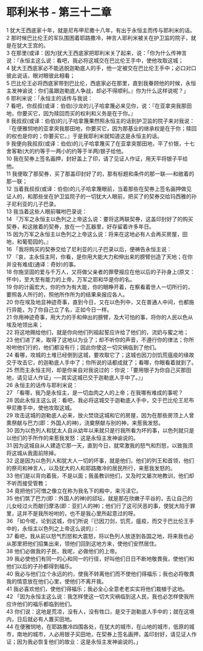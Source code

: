 # 耶利米书 - 第三十二章
  
 1 犹大王西底家十年，就是尼布甲尼撒十八年，有出于永恒主而传与耶利米的话。  
 2 那时候巴比伦王的军队围困着耶路撒冷，神言人耶利米被关在护卫监的院子，就是在犹大王宫的。  
 3 在那里(或译：因为)犹大王西底家把耶利米关了起来，说：「你为什么传神言说：『永恒主这么说：看吧，我必将这城交在巴比伦王手中，使他攻取这城；  
 4 犹大王西底家必不能逃脱迦勒底人的手，他一定被交在巴比伦王手中；必口对口彼此说话，眼对眼彼此相看；  
 5 巴比伦王必将西底家带到巴比伦，西底家必在那里，直到我眷顾他的时候，永恒主发神谕说：你们虽跟迦勒底人争战，却必不得顺利。』你为什么这样说呢？」  
 6 耶利米说：「永恒主的话传与我说：  
 7 看吧，你叔叔(或译：伯伯)沙龙的儿子哈拿篾必来见你，说：『在亚拿突我那田地，你要买它，因为赎回而买的权利和义务是在于你。』  
 8 我叔叔(或译：伯伯)的儿子哈拿篾果然照永恒主的话到护卫监的院子来对我说：『在便雅悯地的亚拿突我那田地，你要买它，因为那基业的继承权是在于你；赎回的权也是你的；你要买它。』于是我耶利米就知道这是永恒主的话。  
 9 我便向我叔叔(或译：伯伯)的儿子哈拿篾买了在亚拿突那田地，平了价银，十七舍客勒(大的约等于一两小的约等于半两)银子给他。  
 10 我在契券上签名画押，封好盖上了印，请了见证人作证，用天平将银子平给他。  
 11 我便取了那契券，买了那盖印封好了的，那有标题和条件的那一联──和敞着的那一联；  
 12 当着我叔叔(或译：伯伯)的儿子哈拿篾眼前，当着那些在契券上签名画押做见证人的，和那些坐在护卫监院子的一切犹大人眼前，把买了的契券交给玛西雅的孙子尼利亚的儿子巴录。  
 13 我当着这些人眼前嘱咐巴录说：  
 14 『万军之永恒主以色列之上帝这么说：要将这两联契券，这盖印封好了的购买契券，和这敞着的契券，放在一个瓦器里，好存留着许多年日。  
 15 因为万军之永恒主以色列之上帝这么说：将来在这地必有人会再买房屋，田地，和葡萄园的。』  
 16 「我将购买的契券交给了尼利亚的儿子巴录以后，便祷告永恒主说：  
 17 『哀，主永恒主阿，你看，是你用大能大力和伸出来的膀臂创造了天地；在你并没有难成(通译：奇妙)的事。  
 18 你施坚固的爱与千万人，又将做父亲者的罪孽报应在他以后的子孙身上(原文：怀中)，至大至有能力的上帝，万军之耶和华是你的名。  
 19 你的计画宏大，你的作为有大能，你的眼睁开着，在察看着世人一切所行的，要照各人所行的，照他所作所为的结果来报应各人。  
 20 你在埃及地显神迹奇事，直到今日，又在以色列中，又在普通人中间，也都施行异能，为了你自己立了名，正如今日一样。  
 21 你用神迹奇事，用大力的手和伸出的膀臂，及大可怕的事，将你的人民以色从埃及地领出来；  
 22 将这地赐给他们，就是你向他们列祖起誓应许给了他们的，流奶与蜜之地；  
 23 他们进了来，取得了这地以为业了；却不听你的声音，不遵行你的律法；你所吩咐他们行的，他们都没有行；因此你使这一切灾祸临到了他们。  
 24 看哪，攻城的土堆已经倒到这城，要攻取它了；这城也因刀剑饥荒瘟疫的缘故交于攻击它，的迦勒底人手中了；你所说的话都成就了；看哪，你眼看着就到了。  
 25 然而主永恒主阿，却是你亲自对我说过的：你说：「要用银子为你自己买那田地，请见证人作证」──其实这城已交于迦勒底人手中了。』」  
 26 永恒主的话传与耶利米说：  
 27 「看哪，我乃是永恒主，是一切血肉之人的上帝；在我哪有难成的事呢？  
 28 因此永恒主这么说：看吧，我必将这城交于迦勒底人手中，交于巴比伦王尼布甲尼撒手中，使他攻取这城。  
 29 攻击这城的迦勒底人必来，放火焚烧这城和它的房屋，因为在那些房顶上人曾熏祭献与巴力(即：外国人的神)，浇奠祭献与别的神，来惹我发怒。  
 30 因为以色列人和犹太人自从幼年以来就只是行我所看为坏的事，以色列就只是以他们的手所作的来惹我发怒：这是永恒主发神谕说的。  
 31 因为这城自从人建造它那一天，直到今日，就常激我的怒气和烈怒，以致我须将这城从我面前除掉。  
 32 这是因为以色列人和犹大人一切的坏事，就是他们，他们的列王和首领，他们的祭司和神言人，以及犹大的人和耶路撒冷的居民所行，来惹我发怒的。  
 33 他们是以背向着我，不是以面；我虽教训他们，又及时又屡次地教训，他们却不听而接受管教；  
 34 竟把他们可憎之像立在称为我名下的殿中，来污渎它。  
 35 他们筑了巴力(即：外国人的神)的邱坛，就是那在欣嫩子平谷的，去让自己的儿女经过火而献归摩洛(即：亚扪人的神)；他们行了这可厌恶的事，使犹大陷于罪里，这并不是我所吩咐的，也不是我心里所起意过的呀。  
 36 「如今呢，论到这城，你们所说『已因刀剑，饥荒，瘟疫，而交于巴比伦王手中的，永恒主以色列之上帝这么说的』：  
 37 看吧，我从前以怒气烈怒和大震怒，将以色列人放逐到各国之地，将来我也必从那里把他们招集出来，领他们回到这地方来，使他们安然居住。  
 38 他们必做我的子民，我呢，必做他们的上帝。  
 39 我必使他们有同一的心和同一的行径，好叫他们日日不断地敬畏我，使他们和他们以后的子孙都得到福乐。  
 40 我必与他们立个永远的约，使我不转离他们而不使他们得福乐；我也必将敬畏我的情意放在他们心里，使他们不离开我。  
 41 我必喜欢他们，使他们得福乐；我必全心全意老老实实将他们栽植于这地。  
 42 「因为永恒主这么说：我怎样使这一切大灾祸临到这人民，我也必怎样使我所应许他们的福乐都临到他们。  
 43 你们说：这地是荒凉，没有人，没有牲口，是交于迦勒底人手中的；就在这境内，日后就必有人置买田地。  
 44 在便雅悯地，在耶路撒冷四围各处，在犹大的城市，在山地的城市，低原的城市，南地的城市，人必用银子买田地，在契券上签名画押，盖印封好，请见证人作证；因为我必恢复他们的故业：这是永恒主发神谕说的。」